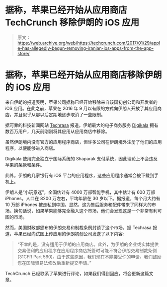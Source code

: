 # 据称，苹果已经开始从应用商店 TechCrunch 移除伊朗的 iOS 应用

> 原文：<https://web.archive.org/web/https://techcrunch.com/2017/01/29/apple-has-allegedly-begun-removing-iranian-ios-apps-from-the-app-store/>

# 据称，苹果已经开始从应用商店移除伊朗的 iOS 应用

来自伊朗的报道表明，苹果公司据称已经开始移除来自该国初创公司和开发者的 iOS 应用。在此之前，苹果在 2016 年 9 月以有限的方式向伊朗人开放了其应用商店，并且似乎从那以后定期地逐步取消了一些限制。

据可靠的科技新闻网站 [Techrasa](https://web.archive.org/web/20221025041727/http://techrasa.com/2017/01/28/apple-removing-iranian-apps-app-store/) 报道，伊朗最大的电子商务服务 [Digikala](https://web.archive.org/web/20221025041727/https://www.digikala.com/) 拥有数百万用户，几天前刚刚将其应用从应用商店中移除。

虽然伊朗境内没有官方的应用程序商店，但许多公司在伊朗境外注册了他们的应用程序，以便能够进入商店。

Digikala 使用完全独立于国际系统的 Shaparak 支付系统，因此理论上不会违反苹果的条款和条件。

此外，伊朗的几家银行有 iOS 平台的应用程序，这些应用程序通常会被下载到手机上。

伊朗人是“小玩意迷”，全国估计有 4000 万部智能手机，其中估计有 600 万部 iPhones。人口在 8200 万左右，平均年龄在 30 岁以下。据报道，每个月大约有 10 万部 iPhones 被走私到中国。显然，这为售后服务和配件带来了同样大的市场。换句话说，如果苹果能够完全融入这个市场，他们会发现这是一个非常有利可图的市场。

然而，美国财政部颁布的伊朗交易和制裁条例封锁了这个市场。据 Techrasa 报道，苹果已经向试图上传应用的伊朗初创公司发送了以下内容:

> “不幸的是，没有适用于伊朗的应用商店。此外，为伊朗的企业或实体提供交易便利的应用程序在应用程序商店托管时可能不符合伊朗交易制裁条例(31CFR Part 560)。由于这些原因，我们现在不能接受你的申请。我们鼓励您在国际贸易法修改后重新提交申请。”

TechCrunch 已经联系了苹果进行评论，如果我们得到回应，将会更新这篇文章。